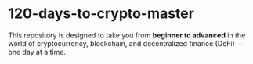 # 120-days-to-crypto-master
This repository is designed to take you from **beginner to advanced** in the world of cryptocurrency, blockchain, and decentralized finance (DeFi) — one day at a time.
